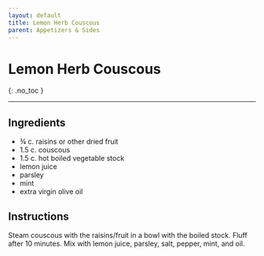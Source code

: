 ```yaml
---
layout: default
title: Lemon Herb Couscous
parent: Appetizers & Sides
---
```


# Lemon Herb Couscous
{: .no_toc }

---

## Ingredients
<ul>
	<li>¾ c. raisins or other dried fruit</li>
	<li>1.5 c. couscous</li>
	<li>1.5 c. hot boiled vegetable stock</li>
	<li>lemon juice</li>
	<li>parsley</li>
	<li>mint</li>
	<li>extra virgin olive oil</li>
</ul>

## Instructions
Steam couscous with the raisins/fruit in a bowl with the boiled stock. Fluff after 10 minutes. Mix with lemon juice, parsley, salt, pepper, mint, and oil.